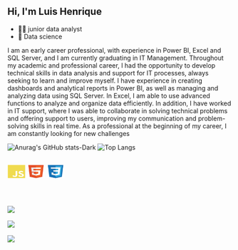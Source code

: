 ## Hi, I'm Luis Henrique
- 👨‍💻 junior data analyst
- 🎯 Data science
   

I am an early career professional, with experience in Power BI, Excel and SQL Server, and I am currently graduating in IT Management. Throughout my academic and professional career, I had the opportunity to develop technical skills in data analysis and support for IT processes, always seeking to learn and improve myself.                                                                                                                                                                                                                     I have experience in creating dashboards and analytical reports in Power BI, as well as managing and analyzing data using SQL Server. In Excel, I am able to use advanced functions to analyze and organize data efficiently.
In addition, I have worked in IT support, where I was able to collaborate in solving technical problems and offering support to users, improving my communication and problem-solving skills in real time.
As a professional at the beginning of my career, I am constantly looking for new challenges



  <img height="180em" src="https://github-readme-stats.vercel.app/api?username=luis26-git&show_icons=true&theme=dark" alt="Anurag's GitHub stats-Dark" width="" />
  <img height="180em" src="https://github-readme-stats.vercel.app/api/top-langs/?username=luis26-git&layout=donut&theme=dark" alt="Top Langs" width="" />
</p>

<div style="display: inline_block"><br>

  <!--<img align="center" alt="Rafa-Ts" height="30" width="40" src="https://raw.githubusercontent.com/devicons/devicon/master/icons/typescript/typescript-plain.svg">  
   <img align="center" alt="Rafa-React" height="30" width="40" src="https://raw.githubusercontent.com/devicons/devicon/master/icons/react/react-original.svg"> 
  <img align="center" alt="Rafa-HTML" height="30" width="40" src="https://raw.githubusercontent.com/devicons/devicon/master/icons/nodejs/nodejs-original.svg"> -->   
   <img align="center" alt="Rafa-Js" height="30" width="40" src="https://raw.githubusercontent.com/devicons/devicon/master/icons/javascript/javascript-plain.svg">
  <img align="center" alt="Rafa-HTML" height="30" width="40" src="https://raw.githubusercontent.com/devicons/devicon/master/icons/html5/html5-original.svg">
  <img align="center" alt="Rafa-CSS" height="30" width="40" src="https://raw.githubusercontent.com/devicons/devicon/master/icons/css3/css3-original.svg">

</div> 

<BR><div> 
 
  <BR>  <a href="https://www.instagram.com/luis_henriqs16" target="_blank"><img src="https://img.shields.io/badge/-Instagram-%23E4405F?style=for-the-badge&logo=instagram&logoColor=white" target="_blank"></a>


  <a href = "mailto:luisgit26@gmail.com"><img src="https://img.shields.io/badge/-Gmail-%23333?style=for-the-badge&logo=gmail&logoColor=white" target="_blank"></a>

  <a href="https://www.linkedin.com/in/luis-henrique-solana-plana-92a3aa322/" target="_blank"><img src="https://img.shields.io/badge/-LinkedIn-%230077B5?style=for-the-badge&logo=linkedin&logoColor=white" target="_blank"></a> 
  
</div>
